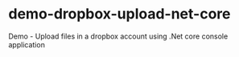 # demo-dropbox-upload-net-core
Demo - Upload files in a dropbox account using .Net core console application
